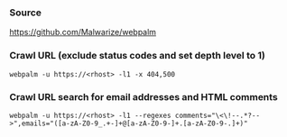 ### Source
https://github.com/Malwarize/webpalm

### Crawl URL (exclude status codes and set depth level to 1)
```
webpalm -u https://<rhost> -l1 -x 404,500
```

### Crawl URL search for email addresses and HTML comments
```
webpalm -u https://<rhost> -l1 --regexes comments="\<\!--.*?-->",emails="([a-zA-Z0-9_.+-]+@[a-zA-Z0-9-]+.[a-zA-Z0-9-.]+)"
```

